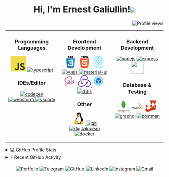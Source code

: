<h1 align="center">Hi, I'm Ernest Galiullin!<img src="https://media.giphy.com/media/hvRJCLFzcasrR4ia7z/giphy.gif" width="30"></h1>
 <img src="https://gpvc.arturio.dev/Ernest-Galiullin" alt="Profile views" align='right'/><a href="https://github.com/Ernest-Galiullin/Ernest-Galiullin"></a>
<br/>

<table>
<tr>
  <td valign="top" width="33%">
    <h3 align="center">Programming Languages</h3>
      <p align="center">
        <a href="https://developer.mozilla.org/en-US/docs/Web/JavaScript">
		<img src="https://raw.githubusercontent.com/devicons/devicon/master/icons/javascript/javascript-original.svg" alt="javascript" width="50" height="50" /> 
        </a> 
        <a href="https://www.typescriptlang.org">
		<img src="https://upload.wikimedia.org/wikipedia/commons/4/4c/Typescript_logo_2020.svg" alt="typescript" width="50" height="50" />
        </a> 
      </p>
  
  <h3 align="center">IDEs/Editor</h3>
    <p align="center"> 
      <a href="https://codepen.io/" > 
	<img src="https://www.vectorlogo.zone/logos/codepen/codepen-tile.svg" alt="codepen" width="40" height="40" /> 
      </a> 
      <a href="https://www.jetbrains.com/webstorm/" > 
	<img src="https://upload.wikimedia.org/wikipedia/commons/thumb/7/71/WebStorm_Icon.png/1024px-WebStorm_Icon.png" alt="webstorm" width="40" height="40" /> 
      <a href="https://code.visualstudio.com/" > 
	<img src="https://i.ibb.co/vBw3R3Q/Visual-Studio-Code.png" alt="vscode" width="40" height="40" />
      </a>
    </p>
  </td>

<td valign="top" width="33%">
<h3 align="center">Frontend Development</h3>
<p align="center"> 
  <a href="https://www.w3schools.com/css/" > 
    <img src="https://raw.githubusercontent.com/devicons/devicon/master/icons/css3/css3-original-wordmark.svg" alt="css3" width="40" height="40" /> 
  </a> 
  <a href="https://www.w3.org/html/" >
    <img src="https://raw.githubusercontent.com/devicons/devicon/master/icons/html5/html5-original-wordmark.svg" alt="html5" width="40" height="40" /> 
  </a> 
  <a href="https://reactjs.org/" > 
    <img src="https://raw.githubusercontent.com/devicons/devicon/master/icons/react/react-original-wordmark.svg" alt="react" width="40" height="40"/> 
  <a href="https://vuejs.org/" > 
    <img src="https://upload.wikimedia.org/wikipedia/commons/thumb/9/95/Vue.js_Logo_2.svg/1200px-Vue.js_Logo_2.svg.png" alt="vuejs" width="40" height="40" /> 
  </a> 
  <a href="https://mui.com/" > 
    <img src="https://img.icons8.com/color/40/000000/material-ui.png" alt="material-ui" width="40" height="40" />
  </a> 
  <a href="https://sass-lang.com" > 
    <img src="https://raw.githubusercontent.com/devicons/devicon/master/icons/sass/sass-original.svg" alt="sass" width="40" height="40" /> 
  </a> 
  <a href="https://redux.js.org" > 
    <img src="https://raw.githubusercontent.com/devicons/devicon/master/icons/redux/redux-original.svg" alt="redux" width="40" height="40" /> 
  </a> 
  <a href="https://webpack.js.org/" > 
    <img src="./assets/webpack.png" alt="babel" width="40" height="40" /> 
  </a> 
  <a href="https://www.chartjs.org/" > 
    <img src="https://www.chartjs.org/img/chartjs-logo.svg" alt="d3js" width="40" height="40" /> 
  </a> 
  </p>
  
<h3 align="center">Other</h3>
  <p align="center"> 
    <a href="https://www.linux.org/" target="_blank"> 
    	<img src="https://raw.githubusercontent.com/devicons/devicon/master/icons/linux/linux-original.svg" alt="linux" width="40" height="40"/> 
    </a> 
    <a href="https://git-scm.com/" > 
      	<img src="https://www.vectorlogo.zone/logos/git-scm/git-scm-icon.svg" alt="git" width="40" height="40" /> 
    </a> 
    <a href="https://www.digitalocean.com/" > 
      	<img src="https://www.vectorlogo.zone/logos/digitalocean/digitalocean-official.svg" alt="digitalocean" width="40" height="40"/> 
    </a> 
    <a href="https://www.docker.com/" > 
      	<img src="https://img.icons8.com/fluency/40/000000/docker.png" alt="docker" width="40" height="40"/>
    </a>
  </p>
</td>
	
<td valign="top" width="33%">
<h3 align="center">Backend Development</h3>
  <p align="center">
     <a href="https://nodejs.org" ><img src="https://www.vectorlogo.zone/logos/nodejs/nodejs-icon.svg" alt="nodejs" width="40" height="40"/></a> 
     <a href="https://expressjs.com"><img src="https://fast-sea-96711.herokuapp.com/images/express.png" alt="express" width="40" height="40"/></a> 
     <a href="https://socket.io/" ><img src="https://upload.wikimedia.org/wikipedia/commons/thumb/9/96/Socket-io.svg/330px-Socket-io.svg.png" width="40" height="40"/></a> 
  </p>

 <h3 align="center">Database & Testing</h3>
    <p align="center"> 
      <a href="https://www.mongodb.com/">
	      <img src="https://raw.githubusercontent.com/devicons/devicon/master/icons/mongodb/mongodb-original-wordmark.svg" width="40" height="40"/>
    	</a> 
      <a href="https://www.mysql.com/"><img src="./assets/mysql.png" alt="mysql" width="40" height="40"/></a> 
      <a href="https://jestjs.io/" ><img src="./assets/jest.png" alt="mocha" width="40" height="40"/></a> 
      <a href="https://graphql.org/" ><img src="https://graphql.org/img/logo.svg" alt="graphql" width="40" height="40"/></a> 
      <a href="https://postman.com" ><img src="https://www.vectorlogo.zone/logos/getpostman/getpostman-icon.svg" alt="postman" width="40" height="40"/></a> 
    </p>
  </td>
</tr>
</table>
<details> 
  <summary>💻 GitHub Profile Stats</summary>
  <p align="center"><img align="center" height="180em" src="https://github-readme-streak-stats.herokuapp.com/?user=ernest-galiullin&theme=merko&hide_border=true"/><p>
  <br/>
  <p align="center">
    <a href="https://github.com/Ernest-Galiullin">
      <img height="180em" width="400em" src="https://github-readme-stats.vercel.app/api?username=ernest-galiullin&count_private=true&show_icons=true&theme=merko&hide_border=true" />
      <img height="180em" width="400em" src="https://github-readme-stats-eight-theta.vercel.app/api/top-langs/?username=ernest-galiullin&theme=merko&layout=compact&langs_count=10&exclude_repo=gamebase&hide_border=true" />
    </a>
  </p>
</details>

<!-- https://github.com/ashutosh00710/github-readme-activity-graph -->
<details> 
<summary>⚡ Recent GitHub Activity</summary>
<p align="center"><a href="https://github.com/ashutosh00710/github-readme-activity-graph"><img alt="Ernest's Activity Graph" src="https://activity-graph.herokuapp.com/graph?username=Ernest-Galiullin&custom_title=Ernest-Galiullin's%20Contribution%20Graph&bg_color=0A0F0B&color=AAD100&line=9FC300&point=FFFFFF&hide_border=true" /></a></p>
</details>

<p align="center">
	<a href="https://ernest-galiullin.github.io/"><img src="https://img.icons8.com/bubbles/50/000000/web.png" alt="Portfolio"/></a>
	<a href="https://t.me/ernest_galiullin"><img src="https://img.icons8.com/bubbles/50/000000/telegram-app.png" alt="Telegram"/></a>
	<a href="https://github.com/Ernest-Galiullin"><img src="https://img.icons8.com/bubbles/50/000000/github.png" alt="GitHub"/></a>
	<a href="https://linkedin.com/in/ernest-galiullin"><img src="https://img.icons8.com/bubbles/50/000000/linkedin.png" alt="LinkedIn"/></a>
	<a href="https://www.instagram.com/ernest.galiullin"><img src="https://img.icons8.com/bubbles/50/000000/instagram.png" alt="Instagram"/></a>
	<a href="mailto:ernest.980907@gmail.com"><img src="https://img.icons8.com/bubbles/50/000000/gmail.png" alt="Gmail"/></a>
</p>
